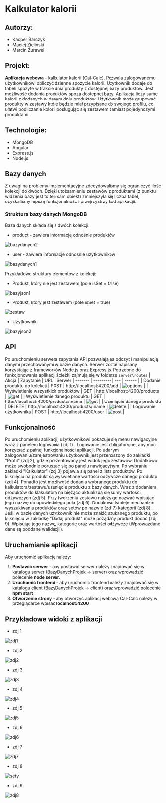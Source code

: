 # Kalkulator kalorii

## Autorzy: 
* Kacper Barczyk 
* Maciej Zieliński 
* Marcin Żurawel 

## Projekt: 
**Aplikacja webowa** - kalkulator kalorii (Cal-Calc). Pozwala zalogowanemu użytkownikowi obliczyć dzienne spożycie kalorii. Użytkownik dodaje do tabeli spożyte w trakcie dnia produkty z dostępnej bazy produktów. Jest możliwość dodania produktów spoza dostepnej bazy. Aplikacja liczy sume kalorii z dodanych w danym dniu produktów. Użytkownik może grupować produkty w zestawy które będzie miał przypisane do swojego profilu, co ułatwi podliczanie kolorii posługując się zestawem zamiast pojedynczymi produktami.

## Technologie: 
* MongoDB
* Angular
* Express.js
* Node.js

## Bazy danych
Z uwagi na problemy implementacyjne zdecydowaliśmy się ograniczyć ilość kolekcji do dwóch. Dzięki utożsamieniu zestawów z produktami (z punktu widzenia bazy jest to ten sam obiekt)  zmniejszyła się liczba tabel, uzyskaliśmy lepszą funkcjonalność i przejrzystrzy kod aplikacjii. 

### Struktura bazy danych MongoDB

Baza danych składa się z dwóch kolekcji:
* product - zawiera informację odnośnie produktów 

![bazydanych2](https://user-images.githubusercontent.com/72752781/122911431-95933480-d357-11eb-8a21-f4fbcfb0386c.PNG)

* user - zawiera informacje odnośnie użytkowników

![bazydanych1](https://user-images.githubusercontent.com/72752781/122911385-87ddaf00-d357-11eb-8139-d6f25d83ca12.PNG)

Przykładowe struktury elementów z kolekcji:
* Produkt, który nie jest zestawem (pole isSet = false)

![bazyjson1](https://user-images.githubusercontent.com/72752781/122911463-9f1c9c80-d357-11eb-812b-178e778b6763.PNG)


* Produkt, który jest zestawem (pole isSet = true)

![zestaw](https://user-images.githubusercontent.com/72752781/122914664-2ae3f800-d35b-11eb-8743-88d6cdac85e9.PNG)


* Użytkownik

![bazyjson2](https://user-images.githubusercontent.com/72752781/122911500-a774d780-d357-11eb-8316-2517ac60f720.PNG)

## API
Po uruchomieniu serwera zapytania API pozwalają na odczyt i manipulację danymi przechowanymi w bazie danych.
Serwer został napisany korzystając z frameworków Node.js oraz Express.js. Potrzebne do funkcjonowania aplikacji ścieżki zajmują się w folderze `server\routes`
| Akcja | Zapytanie | URL | Serwer |
------- | --------- | --- | ------ |
| Dodanie produktu do kolekcji | POST | http://localhost:4200/add | ![options](https://user-images.githubusercontent.com/72752781/122917687-92e80d80-d35e-11eb-9d37-bbf5a81774c3.PNG) |
| Wyświetlenie wszystkich produktów | GET | http://localhost:4200/products | ![get](https://user-images.githubusercontent.com/72752781/122917158-fb82ba80-d35d-11eb-9d62-b102ac500121.PNG) |
| Wyświetlenie danego produktu | GET | http://localhost:4200/products/:name | ![get](https://user-images.githubusercontent.com/72752781/122917158-fb82ba80-d35d-11eb-9d62-b102ac500121.PNG) |
| Usunięcie danego produktu | DELETE | http://localhost:4200/products/:name | ![delete](https://user-images.githubusercontent.com/72752781/122917729-a09d9300-d35e-11eb-96d9-617a54e5f643.PNG) |
| Logowanie użytkownika | POST | http://localhost:4200/user | ![post](https://user-images.githubusercontent.com/72752781/122917831-bd39cb00-d35e-11eb-8b3a-a40f79d0c47e.PNG) |

## Funkcjonalność
Po uruchomieniu aplikacji, użytkownikowi pokazuje się menu nawigacyjne wraz z panelem logowania (zdj 1) . Logowanie jest obligatoryjne, aby móc korzytsać z pałnej funkcjonalności aplikacji. Po udanym zalogowaniu/zarejestrowaniu użytkownik jest przenoszony do zakładki "Profil" (zdj 2), gdzie prezentowany jest widok jego zestawów. Dodatkowo może swobodnie poruszać się po panelu nawigacyjnym. Po wybraniu zakładki "Kalkulator" (zdj 3) pojawia się panel z listą produktów. Po kliknięciu na produkt są wyświetlane wartości odżywcze danego produktu (zdj 4). Ponadto jest możliwość dodania wybranego produktu do kalkulatora/zestawu/usunięcie produktu z bazy danych. Wraz z dodaniem produktów do klakulatora na biężąco aktualizuą się sumy wartości odżywczych (zdj 5). Przy tworzeniu zestawu należy go nazwać wpisując jego nazwę do opowiedniego pola (zdj 6). Dodakowo istnieje mechanizm wyszukiwania produktów oraz setów po nazwie (zdj 7) kategorii (zdj 8). Jeśli w bazie danych użytkownik nie może znalźć szukanego produktu, po kliknięciu w zakładkę "Dodaj produkt" może pożądany produkt dodać (zdj 9). Wpisując jego nazwę, kategorię oraz wartości odżywcze (Wprowazdane dane są poddane walidacjii).

## Uruchamianie aplikacji
Aby uruchomić aplikację należy:
1) **Postawić serwer** - aby postawić serwer należy znajdować się w katalogu server (BazyDanychProjek -> server) oraz wprowadzić polecenie **node server**.
2) **Uruchomić frontend** - aby uruchomić frontend należy znajdować się w katalogu client (BazyDanychProjek -> client) oraz wprowadzić polecenie **npm start**
3) **Otworzenie strony** - aby otworzyć aplikacj webową Cal-Calc należy w przeglądarce wpisać **localhost:4200**

## Przykładowe widoki z aplikacji
- zdj 1

![zdj1](https://user-images.githubusercontent.com/72752781/122038676-26a56100-cdd6-11eb-9792-83f287995efe.PNG)

- zdj 2

![zdj2](https://user-images.githubusercontent.com/72752781/122038744-39b83100-cdd6-11eb-9caa-631e5d2d8b77.PNG)

- zdj 3

![zdj3](https://user-images.githubusercontent.com/72752781/122038838-4e94c480-cdd6-11eb-8e03-16755226c3ea.PNG)

- zdj 4

![zdj4](https://user-images.githubusercontent.com/72752781/122038855-548aa580-cdd6-11eb-8bde-c564ddb969dd.PNG)

- zdj 5

![zdj5](https://user-images.githubusercontent.com/72752781/122038870-59e7f000-cdd6-11eb-9a3b-863c47d06caa.PNG)

- zdj 6

![zdj6](https://user-images.githubusercontent.com/72752781/122038897-5f453a80-cdd6-11eb-9bb4-44ec6a8ce34f.PNG)

- zdj 7

![zdj7](https://user-images.githubusercontent.com/72752781/122038916-64a28500-cdd6-11eb-8d8b-1b7e3547ae40.PNG)

- zdj 8

![sety](https://user-images.githubusercontent.com/72752781/122915086-a5147c80-d35b-11eb-866f-8a249d24fe34.PNG)

- zdj 9

![zdj8](https://user-images.githubusercontent.com/72752781/122038924-69ffcf80-cdd6-11eb-93a6-e8b33cdcd220.PNG)
